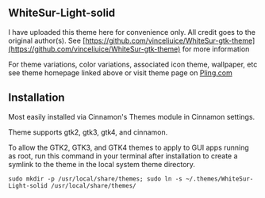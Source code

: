 ## WhiteSur-Light-solid

I have uploaded this theme here for convenience only. All credit goes to the original author(s). See [https://github.com/vinceliuice/WhiteSur-gtk-theme](https://github.com/vinceliuice/WhiteSur-gtk-theme) for more information

For theme variations, color variations, associated icon theme, wallpaper, etc see theme homepage linked above or visit theme page on [Pling.com](https://www.gnome-look.org/p/1403328)

## Installation

Most easily installed via Cinnamon's Themes module in Cinnamon settings.

Theme supports gtk2, gtk3, gtk4, and cinnamon.

To allow the GTK2, GTK3, and GTK4 themes to apply to GUI apps running as root, run this command in your terminal after installation to create a symlink to the theme in the local system theme directory.

`sudo mkdir -p /usr/local/share/themes; sudo ln -s ~/.themes/WhiteSur-Light-solid /usr/local/share/themes/`


